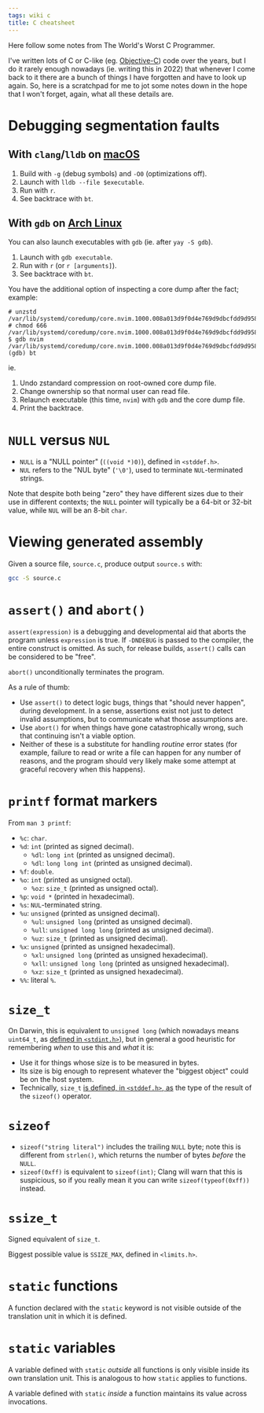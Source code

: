 ```yaml
---
tags: wiki c
title: C cheatsheet
---
```


Here follow some notes from The World's Worst C Programmer.

I've written lots of C or C-like (eg. [Objective-C]) code over the years, but I do it rarely enough nowadays (ie. writing this in 2022) that whenever I come back to it there are a bunch of things I have forgotten and have to look up again. So, here is a scratchpad for me to jot some notes down in the hope that I won't forget, again, what all these details are.

# Debugging segmentation faults

## With `clang`/`lldb` on [macOS]

1. Build with `-g` (debug symbols) and `-O0` (optimizations off).
2. Launch with `lldb --file $executable`.
3. Run with `r`.
4. See backtrace with `bt`.

## With `gdb` on [Arch Linux]

You can also launch executables with `gdb` (ie. after `yay -S gdb`).

1. Launch with `gdb executable`.
2. Run with `r` (or `r [arguments]`).
3. See backtrace with `bt`.

You have the additional option of inspecting a core dump after the fact; example:

```
# unzstd /var/lib/systemd/coredump/core.nvim.1000.008a013d9f0d4e769d9dbcfdd9d9584a.13538.1656944479000000.std
# chmod 666 /var/lib/systemd/coredump/core.nvim.1000.008a013d9f0d4e769d9dbcfdd9d9584a.13538.1656944479000000
$ gdb nvim /var/lib/systemd/coredump/core.nvim.1000.008a013d9f0d4e769d9dbcfdd9d9584a.13538.1656944479000000
(gdb) bt
```

ie.

1. Undo zstandard compression on root-owned core dump file.
2. Change ownership so that normal user can read file.
3. Relaunch executable (this time, `nvim`) with `gdb` and the core dump file.
4. Print the backtrace.

# `NULL` versus `NUL`

- `NULL` is a "NULL pointer" (`((void *)0)`), defined in `<stddef.h>`.
- `NUL` refers to the "NUL byte" (`'\0'`), used to terminate `NUL`-terminated strings.

Note that despite both being "zero" they have different sizes due to their use in different contexts; the `NULL` pointer will typically be a 64-bit or 32-bit value, while `NUL` will be an 8-bit `char`.

# Viewing generated assembly

Given a source file, `source.c`, produce output `source.s` with:

```bash
gcc -S source.c
```

# `assert()` and `abort()`

`assert(expression)` is a debugging and developmental aid that aborts the program unless `expression` is true. If `-DNDEBUG` is passed to the compiler, the entire construct is omitted. As such, for release builds, `assert()` calls can be considered to be "free".

`abort()` unconditionally terminates the program.

As a rule of thumb:

- Use `assert()` to detect logic bugs, things that "should never happen", during development. In a sense, assertions exist not just to detect invalid assumptions, but to communicate what those assumptions are.
- Use `abort()` for when things have gone catastrophically wrong, such that continuing isn't a viable option.
- Neither of these is a substitute for handling _routine_ error states (for example, failure to read or write a file can happen for any number of reasons, and the program should very likely make some attempt at graceful recovery when this happens).

# `printf` format markers

From `man 3 printf`:

- `%c`: `char`.
- `%d`: `int` (printed as signed decimal).
  - `%dl`: `long int` (printed as unsigned decimal).
  - `%dl`: `long long int` (printed as unsigned decimal).
- `%f`: `double`.
- `%o`: `int` (printed as unsigned octal).
  - `%oz`: `size_t` (printed as unsigned octal).
- `%p`: `void *` (printed in hexadecimal).
- `%s`: `NUL`-terminated string.
- `%u`: `unsigned` (printed as unsigned decimal).
  - `%ul`: `unsigned long` (printed as unsigned decimal).
  - `%ull`: `unsigned long long` (printed as unsigned decimal).
  - `%uz`: `size_t` (printed as unsigned decimal).
- `%x`: `unsigned` (printed as unsigned hexadecimal).
  - `%xl`: `unsigned long` (printed as unsigned hexadecimal).
  - `%xll`: `unsigned long long` (printed as unsigned hexadecimal).
  - `%xz`: `size_t` (printed as unsigned hexadecimal).
- `%%`: literal `%`.

# `size_t`

On Darwin, this is equivalent to `unsigned long` (which nowadays means `uint64_t`, as [defined in `<stdint.h>`](https://pubs.opengroup.org/onlinepubs/9699919799/basedefs/stdint.h.html)), but in general a good heuristic for remembering _when_ to use this and _what_ it is:

- Use it for things whose size is to be measured in bytes.
- Its size is big enough to represent whatever the "biggest object" could be on the host system.
- Technically, `size_t` [is defined, in `<stddef.h>`, as](https://pubs.opengroup.org/onlinepubs/9699919799/basedefs/stddef.h.html) the type of the result of the `sizeof()` operator.

# `sizeof`

- `sizeof("string literal")` includes the trailing `NULL` byte; note this is different from `strlen()`, which returns the number of bytes _before_ the `NULL`.
- `sizeof(0xff)` is equivalent to `sizeof(int)`; Clang will warn that this is suspicious, so if you really mean it you can write `sizeof(typeof(0xff))` instead.

# `ssize_t`

Signed equivalent of `size_t`.

Biggest possible value is `SSIZE_MAX`, defined in `<limits.h>`.

# `static` functions

A function declared with the `static` keyword is not visible outside of the translation unit in which it is defined.

# `static` variables

A variable defined with `static` _outside_ all functions is only visible inside its own translation unit. This is analogous to how `static` applies to functions.

A variable defined with `static` _inside_ a function maintains its value across invocations.

[Objective-C]: /wiki/Objective-C
[macOS]: /wiki/macOS
[Arch Linux]: /wiki/Arch_Linux
